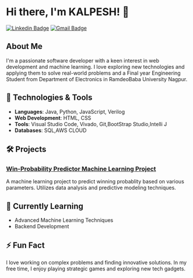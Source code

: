 # Hi there, I'm KALPESH! 👋

[![Linkedin Badge](https://img.shields.io/badge/-Kalpesh%20Chaudhari-blue?style=flat-square&logo=Linkedin&logoColor=white&link=https://www.linkedin.com/in/kalpesh-chaudhari-088400259/)](https://www.linkedin.com/in/kalpesh-chaudhari-088400259/)
[![Gmail Badge](https://img.shields.io/badge/-kalpesho0904@gmail.com-c14438?style=flat-square&logo=Gmail&logoColor=white&link=mailto:yourname@gmail.com)](mailto:kalpesho0904@gmail.com)

## About Me
I'm a passionate software developer with a keen interest in   web development and machine learning. I love exploring new technologies and applying them to solve real-world problems
and  a Final year Engineering Student from Department of Electronics in RamdeoBaba University Nagpur.

## 🔧 Technologies & Tools
- **Languages**: Java, Python, JavaScript, Verilog
- **Web Development**: HTML, CSS 
- **Tools**: Visual Studio Code, Vivado, Git,BootStrap Studio,Intelli J
- **Databases**: SQL,AWS CLOUD


## 🛠️ Projects
### [Win-Probability Predictor Machine Learning Project](https://github.com/yourname/skill-tracking-ml)
A machine learning project to  predict  winning probablity based on various parameters. Utilizes data analysis and predictive modeling techniques.



## 🌱 Currently Learning
- Advanced Machine Learning Techniques
- Backend Development

## ⚡ Fun Fact
I love working on complex problems and finding innovative solutions. In my free time, I enjoy playing strategic games and exploring new tech gadgets.


<!---
kalpesh0904/kalpesh0904 is a ✨ special ✨ repository because its `README.md` (this file) appears on your GitHub profile.
You can click the Preview link to take a look at your changes.
--->
